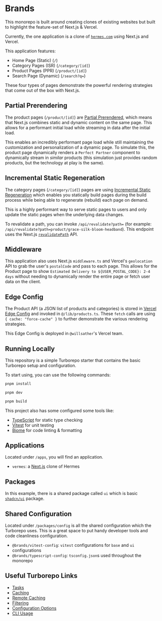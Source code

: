 # Brands

This monorepo is built around creating clones of existing websites but built to highlight the feature-set of Next.js & 
Vercel.

Currently, the one application is a clone of [`hermes.com`](https://www.hermes.com/us/en/) using Next.js and Vercel.

This application features:

* Home Page (Static) (`/`)
* Category Pages (ISR) (`/category/[id]`)
* Product Pages (PPR) (`/product/[id]`)
* Search Page (Dynamic) (`/search?q=`)

These four types of pages demonstrate the powerful rendering strategies that come out of the box with Next.js.

## Partial Prerendering

The product pages (`/product/[id]`) are 
[Partial Prerendered](https://nextjs.org/docs/app/getting-started/partial-prerendering#enabling-partial-prerendering), 
which means that Next.js combines static and dynamic content on the same page. This allows for a performant initial 
load while streaming in data after the initial load.  

This enables an incredibly performant page load while still maintaining the customization and personalization of a 
dynamic page.  To simulate this, the product page dynamically renders a `Perfect Partner` component to dynamically
stream in _similar_ products (this simulation just provides random products, but the technology at play is the same). 

## Incremental Static Regeneration

The category pages (`/category/[id]`) pages are using 
[Incremental Static Regeneration](https://nextjs.org/docs/app/building-your-application/data-fetching/incremental-static-regeneration)
which enables you statically build pages during the build process while being able to regenerate (rebuild) each page on demand.  

This is a highly performant way to serve static pages to users and only update the static pages when the underlying
data changes.

To revalidate a path, you can invoke `/api/revalidate?path=` (for example: `/api/revalidate?path=product/grace-silk-bloom-headband`).
This endpoint uses the Next.js [`revalidatePath`](https://nextjs.org/docs/app/api-reference/functions/revalidatePath) API.

## Middleware

This application also uses Next.js `middleware.ts` and Vercel's `geolocation` API to grab the user's `postalCode` and pass to each page.
This allows for the Product page to show `Estimated Delivery to ${USER_POSTAL_CODE}: 2-4 days` without needing to dynamically render the entire 
page or fetch user data on the client.

## Edge Config

The Product API (a JSON list of products and categories) is stored
in [Vercel Edge Config](https://vercel.com/docs/edge-config) and invoked in `@/lib/products.ts`.  These `fetch` calls
are using `{ cache: "force-cache" }` to further demonstrate the various rendering strategies.  

This Edge Config is deployed in `@willsather`'s Vercel team. 

## Running Locally

This repository is a simple Turborepo starter that contains the basic Turborepo setup and configuration.

To start using, you can use the following commands:

```zsh
pnpm install

pnpm dev

pnpm build
```

This project also has some configured some tools like:

- [TypeScript](https://www.typescriptlang.org/) for static type checking
- [Vitest](https://vitest.dev/) for unit testing
- [Biome](https://biomejs.dev/) for code linting & formatting

## Applications

Located under `/apps`, you will find an application.

- `vermes`: a [Next.js](https://nextjs.org/) clone of Hermes

## Packages

In this example, there is a shared package called `ui` which is basic [`shadcn/ui`](https://ui.shadcn.com/) package.

## Shared Configuration

Located under `/packages/config` is all the shared configuration which the Turborepo uses. This is a great space to put
handy developer tools and code cleanliness configuration.

- `@brands/vitest-config`: `vitest` configurations for `base` and `ui` configurations
- `@brands/typescript-config`: `tsconfig.json`s used throughout the monorepo

## Useful Turborepo Links

- [Tasks](https://turbo.build/repo/docs/core-concepts/monorepos/running-tasks)
- [Caching](https://turbo.build/repo/docs/core-concepts/caching)
- [Remote Caching](https://turbo.build/repo/docs/core-concepts/remote-caching)
- [Filtering](https://turbo.build/repo/docs/core-concepts/monorepos/filtering)
- [Configuration Options](https://turbo.build/repo/docs/reference/configuration)
- [CLI Usage](https://turbo.build/repo/docs/reference/command-line-reference)
